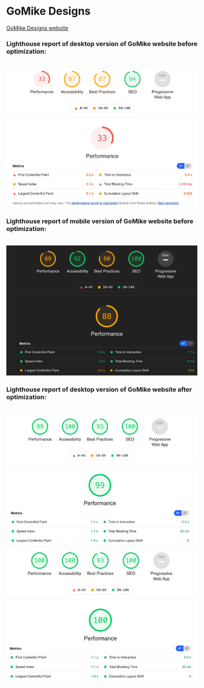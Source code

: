 <html lang="en">

<body>

<h1>GoMike Designs</h1>
<p>
    <a href="https://mihailtudos.github.io/GoMikeDesigs/">GoMike Designs website</a>
</p>
<h3>Lighthouse report of desktop version of GoMike website before optimization:</h3>
<br />
<img src="https://raw.githubusercontent.com/mihailtudos/GoMikeDesigs/main/img/gomike_report_before_optimization.png" title="Schreenshot of Lighthouse Report before optimization"/>
<br />
<h3>Lighthouse report of mobile version of GoMike website before optimization:</h3>
<br />
<img src="https://raw.githubusercontent.com/mihailtudos/GoMikeDesigs/main/img/gomike_mobile_report_before_optimization.png" title="Lighthouse report of the mobile version of GoMike Designs website"/>
<br />
<h3>Lighthouse report of desktop version of GoMike website after optimization:</h3>
<br />
<img src="https://raw.githubusercontent.com/mihailtudos/GoMikeDesigs/main/img/gomike_report_after_optimization.png" title="Lighthouse report of the mobile version of GoMike Designs website"/>
<br />
<img src="https://raw.githubusercontent.com/mihailtudos/GoMikeDesigs/main/img/gomike_report_after_contacts_optimization.png" title="Lighthouse report of the mobile version of GoMike Designs website"/>
<br />
</body>
